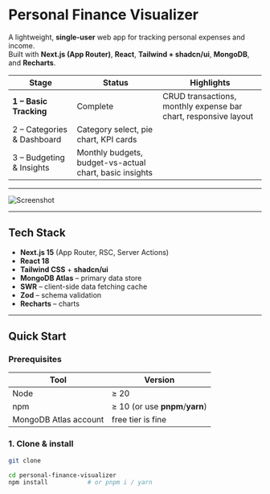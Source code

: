# Personal Finance Visualizer

A lightweight, **single-user** web app for tracking personal expenses and income.  
Built with **Next.js (App Router)**, **React**, **Tailwind + shadcn/ui**, **MongoDB**, and **Recharts**.

| Stage | Status | Highlights |
|-------|--------|------------|
| **1 – Basic Tracking** | Complete | CRUD transactions, monthly expense bar chart, responsive layout |
| 2 – Categories & Dashboard | Category select, pie chart, KPI cards |
| 3 – Budgeting & Insights | Monthly budgets, budget-vs-actual chart, basic insights |

---

![Screenshot](personal-finance-visualizer\image.png)


---

## Tech Stack

- **Next.js 15** (App Router, RSC, Server Actions)
- **React 18**
- **Tailwind CSS** + **shadcn/ui**
- **MongoDB Atlas** – primary data store
- **SWR** – client-side data fetching cache
- **Zod** – schema validation
- **Recharts** – charts

---

##  Quick Start

### Prerequisites

| Tool | Version |
|------|---------|
| Node | ≥ 20 |
| npm  | ≥ 10 (or use **pnpm**/**yarn**) |
| MongoDB Atlas account | free tier is fine |

### 1. Clone & install

```bash
git clone 

cd personal-finance-visualizer
npm install           # or pnpm i / yarn
